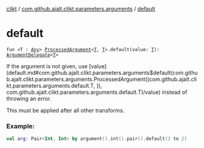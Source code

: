 [clikt](../index.md) / [com.github.ajalt.clikt.parameters.arguments](index.md) / [default](./default.md)

# default

`fun <T : `[`Any`](https://kotlinlang.org/api/latest/jvm/stdlib/kotlin/-any/index.html)`> `[`ProcessedArgument`](-processed-argument/index.md)`<`[`T`](default.md#T)`, `[`T`](default.md#T)`>.default(value: `[`T`](default.md#T)`): `[`ArgumentDelegate`](-argument-delegate/index.md)`<`[`T`](default.md#T)`>`

If the argument is not given, use [value](default.md#com.github.ajalt.clikt.parameters.arguments$default(com.github.ajalt.clikt.parameters.arguments.ProcessedArgument((com.github.ajalt.clikt.parameters.arguments.default.T, )), com.github.ajalt.clikt.parameters.arguments.default.T)/value) instead of throwing an error.

This must be applied after all other transforms.

### Example:

``` kotlin
val arg: Pair<Int, Int> by argument().int().pair().default(1 to 2)
```

